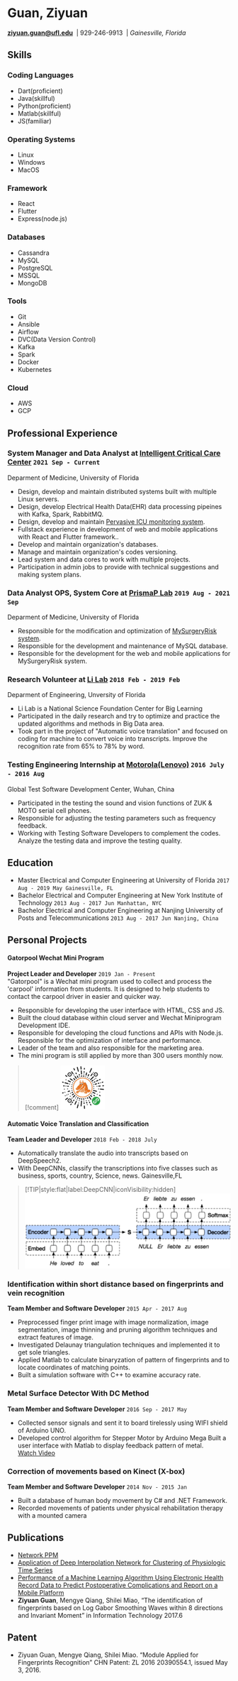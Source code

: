 # Guan, Ziyuan

**[ziyuan.guan@ufl.edu](mailto:ziyuan.guan@ufl.edu)**&nbsp;&nbsp;| 929-246-9913&nbsp;&nbsp;|
*Gainesville, Florida*

## Skills 

<!-- tabs:start -->
### ****Coding Languages****
* Dart(proficient)
* Java(skillful)
* Python(proficient)
* Matlab(skillful)
* JS(familiar)

### ****Operating Systems****
* Linux
* Windows
* MacOS

### ****Framework****
* React
* Flutter
* Express(node.js)

### ****Databases****
* Cassandra
* MySQL
* PostgreSQL
* MSSQL
* MongoDB

### ****Tools****
* Git
* Ansible
* Airflow
* DVC(Data Version Control)
* Kafka
* Spark
* Docker
* Kubernetes

### ****Cloud****
* AWS
* GCP

<!-- tabs:end -->

## Professional Experience

### System Manager and Data Analyst at&nbsp;[Intelligent Critical Care Center](https://ic3.center.ufl.edu)&nbsp;`2021 Sep - Current`
Deparment of Medicine, University of Florida</br>

* Design, develop and maintain distributed systems built with multiple Linux servers.
* Design, develop Electrical Health Data(EHR) data processing pipeines with Kafka, Spark, RabbitMQ.
* Design, develop and maintain [Pervasive ICU monitoring system](https://reporter.nih.gov/search/LmFxLzE6dkWDzqgiWD4p8g/project-details/10178157).
* Fullstack experience in development of web and mobile applications with React and Flutter framework..
* Develop and maintain organization's databases.
* Manage and maintain organization's codes versioning.
* Lead system and data cores to work with multiple projects.
* Participation in admin jobs to provide with technical suggestions and making system plans.

### Data Analyst OPS, System Core at&nbsp;[PrismaP Lab](https://prismap.medicine.ufl.edu/)&nbsp;`2019 Aug - 2021 Sep`
Deparment of Medicine, University of Florida</br>

* Responsible for the modification and optimization of [MySurgeryRisk system](https://www.altmetric.com/details/33820212).
* Responsible for the development and maintenance of MySQL database.
* Responsible for the development for the web and mobile applications for MySurgeryRisk system.

### Research Volunteer at&nbsp;<u>Li Lab</u>&nbsp;`2018 Feb - 2019 Feb`
Deparment of Engineering, Unversity of Florida</br>

* Li Lab is a National Science Foundation Center for Big Learning
* Participated in the daily research and try to optimize and practice the updated algorithms and methods in Big Data area.
* Took part in the project of "Automatic voice translation" and focused on coding for machine to convert voice into transcripts. Improve the recognition rate from 65% to 78% by word.

### Testing Engineering Internship at&nbsp;[Motorola(Lenovo)](https://www.linkedin.com/company/lenovo)&nbsp;`2016 July - 2016 Aug`
Global Test Software Development Center, Wuhan, China</br>

* Participated in the testing the sound and vision functions of ZUK & MOTO serial cell phones. 
* Responsible for adjusting the testing parameters such as frequency feedback.
* Working with Testing Software Developers to complement the codes. Analyze the testing data and improve the testing quality.


## Education

- Master Electrical and Computer Engineering at University of Florida  `2017 Aug - 2019 May Gainesville, FL`
- Bachelor Electrical and Computer Engineering at New York Institute of Technology `2013 Aug - 2017 Jun Manhattan, NYC`
- Bachelor Electrical and Computer Engineering at Nanjing University of Posts and Telecommunications `2013 Aug - 2017 Jun Nanjing, China`


## Personal Projects

<!-- tabs:start -->
#### ****Gatorpool Wechat Mini Program****
**Project Leader and Developer** `2019 Jan - Present` </br> 
"Gatorpool" is a Wechat mini program used to collect and process the 'carpool' information from students. It is designed to help students to contact the carpool driver in easier and quicker way.
* Responsible for developing the user interface with HTML, CSS and JS. 
* Built the cloud database within cloud server and Wechat Miniprogram Development IDE.
* Responsible for developing the cloud functions and APIs with Node.js. Responsible for the optimization of interface and performance.
* Leader of the team and also responsible for the marketing area.
* The mini program is still applied by more than 300 users monthly now.

>[!comment] 
>![](./assets/carpool_100.png)

#### ****Automatic Voice Translation and Classification****
**Team Leader and Developer** `2018 Feb - 2018 July` </br>
* Automatically translate the audio into transcripts based on DeepSpeech2.
* With DeepCNNs, classify the transcriptions into five classes such as business, sports, country, Science, news.
Gainesville,FL
>[!TIP|style:flat|label:DeepCNN|iconVisibility:hidden]
> ![](./assets/seq2seq.png)
<!-- tabs:end -->

### **Identification within short distance based on fingerprints and vein recognition**
**Team Member and Software Developer** `2015 Apr - 2017 Aug`</br>
* Preprocessed finger print image with image normalization, image segmentation, image thinning and pruning algorithm techniques and extract features of image.
* Investigated Delaunay triangulation techniques and implemented it to get sole triangles.
* Applied Matlab to calculate binaryzation of pattern of fingerprints and to locate coordinates of matching points.
* Built a simulation software with C++ to examine accuracy rate.


### **Metal Surface Detector With DC Method**
**Team Member and Software Developer** `2016 Sep - 2017 May`</br>
* Collected sensor signals and sent it to board tirelessly using WIFI shield of Arduino UNO.
* Developed control algorithm for Stepper Motor by Arduino Mega Built a user interface with Matlab to display feedback pattern of metal.</br>
[Watch Video](https://youtu.be/kUDTX426S4c)

### **Correction of movements based on Kinect (X-box)**
**Team Member and Software Developer** `2014 Nov - 2015 Jan`</br>
* Built a database of human body movement by C# and .NET Framework.
* Recorded movements of patients under physical rehabilitation therapy with a mounted camera


## Publications
* [Network PPM](https://ps-vascular.ch/wp-content/uploads/2022/05/20220521-Surgery-Performance-of-a-Machine-Learning-Algorithm-Using-Electronic-Health-Record-Data-to-Predict-Postoperative-Complications-and-Report-on-a-Mobile-Platform.pdf)
* [Application of Deep Interpolation Network for Clustering of Physiologic Time Series](https://arxiv.org/abs/2004.13066)
* [Performance of a Machine Learning Algorithm Using Electronic Health Record Data to Predict Postoperative Complications and Report on a Mobile Platform](https://jamanetwork.com/journals/jamanetworkopen/article-abstract/2792367)
* **Ziyuan Guan**, Mengye Qiang, Shilei Miao, “The identification of fingerprints based on Log Gabor Smoothing Waves within 8 directions and Invariant Moment” in Information Technology 2017.6


## Patent

* Ziyuan Guan, Mengye Qiang, Shilei Miao. “Module Applied for Fingerprints Recognition” CHN Patent: ZL 2016 20390554.1, issued May 3, 2016.
